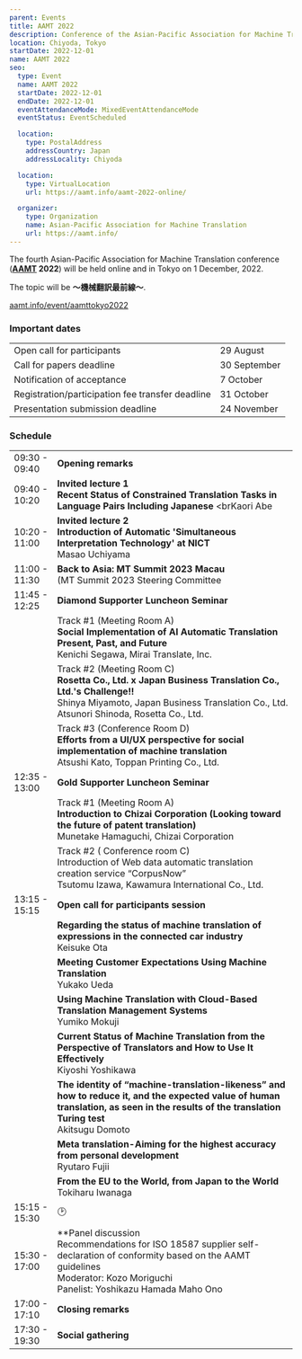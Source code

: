 ```yaml
---
parent: Events
title: AAMT 2022
description: Conference of the Asian-Pacific Association for Machine Translation
location: Chiyoda, Tokyo
startDate: 2022-12-01
name: AAMT 2022
seo:
  type: Event
  name: AAMT 2022
  startDate: 2022-12-01
  endDate: 2022-12-01
  eventAttendanceMode: MixedEventAttendanceMode
  eventStatus: EventScheduled

  location:
    type: PostalAddress
    addressCountry: Japan
    addressLocality: Chiyoda

  location:
    type: VirtualLocation
    url: https://aamt.info/aamt-2022-online/

  organizer:
    type: Organization
    name: Asian-Pacific Association for Machine Translation
    url: https://aamt.info/
---
```


The fourth Asian-Pacific Association for Machine Translation conference (**[AAMT](../associations/aamt.md) 2022**) will be held online and in Tokyo on 1 December, 2022.

The topic will be **～機械翻訳最前線～**.

[aamt.info/event/aamttokyo2022](https://www.aamt.info/event/aamttokyo2022/)

### Important dates

|     |     |
| --- | --- |
| Open call for participants | 29 August |
| Call for papers deadline | 30 September |
| Notification of acceptance | 7 October |
| Registration/participation fee transfer deadline | 31 October |
| Presentation submission deadline | 24 November |

### Schedule

|     |     |
| --- | --- |
| 09:30 - 09:40 | **Opening remarks** |
| 09:40 - 10:20 | **Invited lecture 1** <br>**Recent Status of Constrained Translation Tasks in Language Pairs Including Japanese** <brKaori Abe |
| 10:20 - 11:00 | **Invited lecture 2** <br>**Introduction of Automatic 'Simultaneous Interpretation Technology' at NICT** <br>Masao Uchiyama |
| 11:00 - 11:30 | **Back to Asia: MT Summit 2023 Macau** <br>(MT Summit 2023 Steering Committee |
| 11:45 - 12:25 | **Diamond Supporter Luncheon Seminar** |
|     | Track #1 (Meeting Room A) <br>**Social Implementation of AI Automatic Translation Present, Past, and Future** <br>Kenichi Segawa, Mirai Translate, Inc. |
|     | Track #2 (Meeting Room C) <br>**Rosetta Co., Ltd. x Japan Business Translation Co., Ltd.'s Challenge!!** <br>Shinya Miyamoto, Japan Business Translation Co., Ltd. <br>Atsunori Shinoda, Rosetta Co., Ltd. |
|     | Track #3 (Conference Room D) <br>**Efforts from a UI/UX perspective for social implementation of machine translation** <br>Atsushi Kato, Toppan Printing Co., Ltd. |
| 12:35 - 13:00 | **Gold Supporter Luncheon Seminar** |
|     | Track #1 (Meeting Room A) <br>**Introduction to Chizai Corporation (Looking toward the future of patent translation)** <br>Munetake Hamaguchi, Chizai Corporation |
|     | Track #2 ( Conference room C) <br>Introduction of Web data automatic translation creation service “CorpusNow” <br>Tsutomu Izawa, Kawamura International Co., Ltd. |
| 13:15 - 15:15 |	**Open call for participants session** |
|     | **Regarding the status of machine translation of expressions in the connected car industry** <br>Keisuke Ota |
|     | **Meeting Customer Expectations Using Machine Translation** <br>Yukako Ueda |
|     | **Using Machine Translation with Cloud-Based Translation Management Systems** <br>Yumiko Mokuji |
|     | **Current Status of Machine Translation from the Perspective of Translators and How to Use It Effectively** <br>Kiyoshi Yoshikawa |
|     | **The identity of “machine-translation-likeness” and how to reduce it, and the expected value of human translation, as seen in the results of the translation Turing test** <br>Akitsugu Domoto |
|     | **Meta translation-Aiming for the highest accuracy from personal development** <br>Ryutaro Fujii |
|     | **From the EU to the World, from Japan to the World** <br>Tokiharu Iwanaga |
| 15:15 - 15:30 | 🕑 |
| 15:30 - 17:00 | **Panel discussion <br>Recommendations for ISO 18587 supplier self-declaration of conformity based on the AAMT guidelines <br>Moderator: Kozo Moriguchi <br>Panelist: Yoshikazu Hamada Maho Ono |
| 17:00 - 17:10	| **Closing remarks** |
| 17:30 - 19:30 | **Social gathering** |
